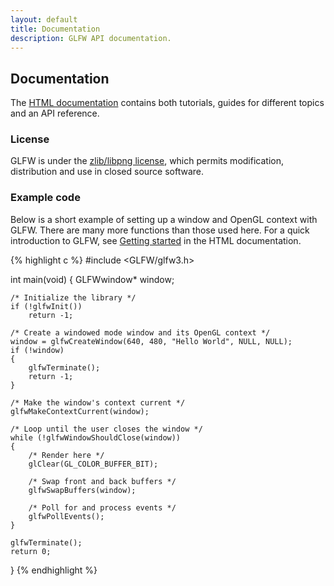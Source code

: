 ```yaml
---
layout: default
title: Documentation
description: GLFW API documentation.
---
```


## Documentation

The [HTML documentation](/docs/latest/) contains both tutorials, guides for
different topics and an API reference.

### License

GLFW is under the [zlib/libpng license](license.html), which permits modification,
distribution and use in closed source software.

### Example code

Below is a short example of setting up a window and OpenGL context with GLFW.
There are many more functions than those used here.  For a quick introduction to
GLFW, see [Getting started](/docs/latest/quick.html) in the HTML documentation.

{% highlight c %}
#include <GLFW/glfw3.h>

int main(void)
{
    GLFWwindow* window;

    /* Initialize the library */
    if (!glfwInit())
        return -1;

    /* Create a windowed mode window and its OpenGL context */
    window = glfwCreateWindow(640, 480, "Hello World", NULL, NULL);
    if (!window)
    {
        glfwTerminate();
        return -1;
    }

    /* Make the window's context current */
    glfwMakeContextCurrent(window);

    /* Loop until the user closes the window */
    while (!glfwWindowShouldClose(window))
    {
        /* Render here */
        glClear(GL_COLOR_BUFFER_BIT);

        /* Swap front and back buffers */
        glfwSwapBuffers(window);

        /* Poll for and process events */
        glfwPollEvents();
    }

    glfwTerminate();
    return 0;
}
{% endhighlight %}

